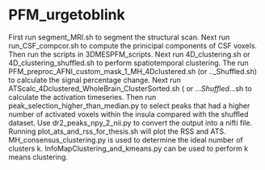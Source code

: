 # PFM_urgetoblink

First run segment_MRI.sh to segment the structural scan.
Next run run_CSF_compcor.sh to compute the prinicipal components of CSF voxels.
Then run the scripts in 3DMESPFM_scripts.
Next run 4D_clustering.sh or 4D_clustering_shuffled.sh to perform spatiotemporal clustering.
The run PFM_preproc_AFNI_custom_mask_1_MH_4Dclustered.sh (or .._Shuffled.sh) to calculate the signal percentage change.
Next run ATScalc_4Dclustered_WholeBrain_ClusterSorted.sh ( or ..._Shuffled_...sh to calculate the activation timeseries.
Then run peak_selection_higher_than_median.py to select peaks that had a higher number of activated voxels within the insula compared with the shuffled dataset.
Use dr2_peaks_npy_2_nii.py to convert the output into a nifti file.
Running plot_ats_and_rss_for_thesis.sh will plot the RSS and ATS.
MH_consensus_clustering.py is used to determine the ideal number of clusters k.
InfoMapClustering_and_kmeans.py can be used to perform k means clustering.
